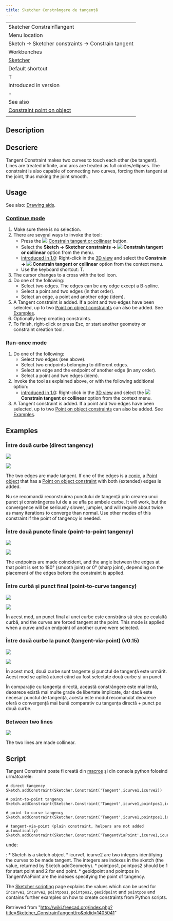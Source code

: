 ```yaml
---
title: Sketcher Constrângere de tangență
---
```

|  |
| --- |
| Sketcher ConstrainTangent |
| Menu location |
| Sketch → Sketcher constraints → Constrain tangent |
| Workbenches |
| [Sketcher](/Sketcher_Workbench "Sketcher Workbench") |
| Default shortcut |
| T |
| Introduced in version |
| - |
| See also |
| [Constraint point on object](/Sketcher_ConstrainPointOnObject "Sketcher ConstrainPointOnObject") |
|  |

## Description

## Descriere

Tangent Constraint makes two curves to touch each other (be tangent). Lines are treated infinite, and arcs are treated as full circles/ellipses. The constraint is also capable of connecting two curves, forcing them tangent at the joint, thus making the joint smooth.

## Usage

See also: [Drawing aids](/Sketcher_Workbench#Drawing_aids "Sketcher Workbench").

### [Continue mode](/Sketcher_Workbench#Continue_modes "Sketcher Workbench")

1. Make sure there is no selection.
2. There are several ways to invoke the tool:
   * Press the ![](/images/Sketcher_ConstrainTangent.svg) [Constrain tangent or collinear](/Sketcher_ConstrainTangent "Sketcher ConstrainTangent") button.
   * Select the **Sketch → Sketcher constraints → ![](/images/Sketcher_ConstrainTangent.svg) Constrain tangent or collinear** option from the menu.
   * [introduced in 1.0](/Release_notes_1.0 "Release notes 1.0"): Right-click in the [3D view](/3D_view "3D view") and select the **Constrain → ![](/images/Sketcher_ConstrainTangent.svg) Constrain tangent or collinear** option from the context menu.
   * Use the keyboard shortcut: T.
3. The cursor changes to a cross with the tool icon.
4. Do one of the following:
   * Select two edges. The edges can be any edge except a B-spline.
   * Select a point and two edges (in that order).
   * Select an edge, a point and another edge (idem).
5. A Tangent constraint is added. If a point and two edges have been selected, up to two [Point on object constraints](/Sketcher_ConstrainPointOnObject "Sketcher ConstrainPointOnObject") can also be added. See [Examples](#Between_two_edges_at_point).
6. Optionally keep creating constraints.
7. To finish, right-click or press Esc, or start another geometry or constraint creation tool.

### Run-once mode

1. Do one of the following:
   * Select two edges (see above).
   * Select two endpoints belonging to different edges.
   * Select an edge and the endpoint of another edge (in any order).
   * Select a point and two edges (idem).
2. Invoke the tool as explained above, or with the following additional option:
   * [introduced in 1.0](/Release_notes_1.0 "Release notes 1.0"): Right-click in the [3D view](/3D_view "3D view") and select the **![](/images/Sketcher_ConstrainTangent.svg) Constrain tangent or collinear** option from the context menu.
3. A Tangent constraint is added. If a point and two edges have been selected, up to two [Point on object constraints](/Sketcher_ConstrainPointOnObject "Sketcher ConstrainPointOnObject") can also be added. See [Examples](#Between_two_edges_at_point).

## Examples

### Între două curbe (direct tangency)

![](/images/Sketcher_ConsraintTangent_mode1.png)

![](/images/Sketcher_ConsraintTangent_mode1.png)

The two edges are made tangent. If one of the edges is a [conic](/Sketcher_Workbench#Sketcher_CompCreateConic "Sketcher Workbench"), a [Point object](/Sketcher_CreatePoint "Sketcher CreatePoint") that has a [Point on object constraint](/Sketcher_ConstrainPointOnObject "Sketcher ConstrainPointOnObject") with both (extended) edges is added.

Nu se recomandă reconstruirea punctului de tangență prin crearea unui punct și constrângerea lui de a se afla pe ambele curbe. It will work, but the convergence will be seriously slower, jumpier, and will require about twice as many iterations to converge than normal. Use other modes of this constraint if the point of tangency is needed.

### Între două puncte finale (point-to-point tangency)

![](/images/Sketcher_ConsraintTangent_mode2.png)

![](/images/Sketcher_ConsraintTangent_mode2.png)

The endpoints are made coincident, and the angle between the edges at that point is set to 180° (smooth joint) or 0° (sharp joint), depending on the placement of the edges before the constraint is applied.

### Între curbă și punct final (point-to-curve tangency)

![](/images/Sketcher_ConsraintTangent_mode3.png)

![](/images/Sketcher_ConsraintTangent_mode3.png)

În acest mod, un punct final al unei curbe este constrâns să stea pe cealaltă curbă, and the curves are forced tangent at the point. This mode is applied when a curve and an endpoint of another curve were selected.

### Între două curbe la punct (tangent-via-point) (v0.15)

![](/images/Sketcher_ConsraintTangent_mode4.png)

![](/images/Sketcher_ConsraintTangent_mode4.png)

În acest mod, două curbe sunt tangente și punctul de tangență este urmărit. Acest mod se aplică atunci când au fost selectate două curbe și un punct.

În comparație cu tangența directă, această constrângere este mai lentă, deoarece există mai multe grade de libertate implicate, dar dacă este necesar punctul de tangență, acesta este modul recomandat deoarece oferă o convergență mai bună comparativ cu tangența directă + punct pe două curbe.

### Between two lines

![](/images/Sketcher_ConstraintTangent_mode5.png)

The two lines are made collinear.

## Script

Tangent Constraint poate fi creată din [macros](/Macros "Macros") și din consola python folosind următoarele:

```
# direct tangency
Sketch.addConstraint(Sketcher.Constraint('Tangent',icurve1,icurve2))

# point-to-point tangency
Sketch.addConstraint(Sketcher.Constraint('Tangent',icurve1,pointpos1,icurve2,pointpos2))

# point-to-curve tangency
Sketch.addConstraint(Sketcher.Constraint('Tangent',icurve1,pointpos1,icurve2))

# tangent-via-point (plain constraint, helpers are not added automatically)
Sketch.addConstraint(Sketcher.Constraint('TangentViaPoint',icurve1,icurve2,geoidpoint,pointpos))

```

unde:

:   * Sketch is a sketch object
    * icurve1, icurve2 are two integers identifying the curves to be made tangent. The integers are indexes in the sketch (the value, returned by Sketch.addGeometry).
    * pointpos1, pointpos2 should be 1 for start point and 2 for end point.
    * geoidpoint and pointpos in TangentViaPoint are the indexes specifying the point of tangency.

The [Sketcher scripting](/Sketcher_scripting "Sketcher scripting") page explains the values which can be used for `incurve1`, `incurve2`, `pointpos1`, `pointpos2`, `geoidpoint` and `pointpos` and contains further examples on how to create constraints from Python scripts.

Retrieved from "<http://wiki.freecad.org/index.php?title=Sketcher_ConstrainTangent/ro&oldid=1405041>"